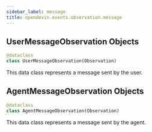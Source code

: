 ```yaml
---
sidebar_label: message
title: opendevin.events.observation.message
---
```


## UserMessageObservation Objects

```python
@dataclass
class UserMessageObservation(Observation)
```

This data class represents a message sent by the user.

## AgentMessageObservation Objects

```python
@dataclass
class AgentMessageObservation(Observation)
```

This data class represents a message sent by the agent.

